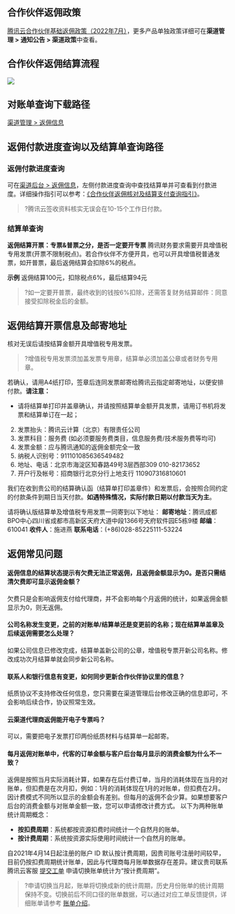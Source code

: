 ## 合作伙伴返佣政策
[腾讯云合作伙伴基础返佣政策（2022年7月）](https://console.cloud.tencent.com/partnersmgmt/announce/340)，更多产品单独政策详细可在**渠道管理 > 通知公告 > 渠道政策**中查看。


## 合作伙伴返佣结算流程
![](https://qcloudimg.tencent-cloud.cn/raw/cd81a0f0d10bd95ea277e82dbcab4925.png)

## 对账单查询下载路径
[渠道管理 > 返佣信息](https://console.cloud.tencent.com/partners/rebateinfo )

## 返佣付款进度查询以及结算单查询路径
### 返佣付款进度查询
可在[渠道后台 > 返佣信息](https://console.cloud.tencent.com/partners/rebateinfo)，左侧付款进度查询中查找结算单并可查看到付款进度。详细操作指引可以参考：[《合作伙伴返佣核对及结算支付查询指引》](https://console.cloud.tencent.com/partnersmgmt/announce/89)。

>?腾讯云签收资料核实无误会在10-15个工作日付款。

### 结算单查询
**返佣结算开票：专票&普票之分，是否一定要开专票**
腾讯财务要求需要开具增值税专用发票(开票不限制税点)。若合作伙伴不方便开具，也可以开具增值税普通发票，如开普票，最后返佣结算会扣除6%的税点。

**示例**
返佣结算100元，扣除税点6%，最后结算94元 

>?如一定要开普票，最终收到的钱按6%扣除，还需答复财务结算邮件：同意接受扣除税金后的金额。

## 返佣结算开票信息及邮寄地址
核对无误后请按结算金额开具增值税专用发票。
>?增值税专用发票须加盖发票专用章，结算单必须加盖公章或者财务专用章。

若确认，请用A4纸打印，签章后连同发票邮寄给腾讯云指定邮寄地址，以便安排付款。**请注意：**
- 请将结算单打印并盖章确认，并请按照结算单金额开具发票，请用订书机将发票和结算单订在一起；
2. 发票抬头：腾讯云计算（北京）有限责任公司
3. 发票科目：服务费 (如必须要服务费类目，信息服务费/技术服务费等均可)
4. 发票金额：应与腾讯通知的返佣金额完全一致
5. 纳税人识别号：911101085636549482
6. 地址、电话：北京市海淀区知春路49号3层西部309 010-82173652
7. 开户行及帐号：招商银行北京分行上地支行 110907316810601

我们在收到贵公司的结算确认函（结算单打印盖章件）和发票后，会按照合同约定的付款条件到期日当天付款。**如遇特殊情况，实际付款日期以付款当天为主**。

请将确认版结算单及增值税专用发票一同寄到以下地址：
**邮寄地址**：腾讯成都BPO中心四川省成都市高新区天府大道中段1366号天府软件园E5栋9楼
**邮编**：610041
**收件人**：施进燕
**联系电话**：(+86)028-85225111-53224


## 返佣常见问题
#### 返佣信息的结算状态提示有欠费无法正常返佣，且返佣金额显示为0。是否只需结清欠费即可显示返佣金额？
欠费只是会影响返佣支付给代理商，并不会影响每个月返佣的统计，如果返佣金额显示为0，则无返佣。
#### 公司名称发生变更，之前的对账单/结算单还是变更前的名称；现在结算单盖章及后续返佣需要怎么处理？
如果公司信息已修改完成，结算单盖新公司的公章，增值税专票开新公司名称。修改成功次月结算单就会同步新公司名称。
#### 联系人和银行信息有变更，如何同步更新合作伙伴协议里的信息？
纸质协议不支持修改任何信息，您只需要在渠道管理后台修改正确的信息即可，不会影响后续合作，协议照常生效。
#### 云渠道代理商返佣能开电子专票吗？
可以，需要把电子发票打印两份纸质材料与结算单一起邮寄。
#### 每月返佣对账单中，代客的订单金额与客户后台每月显示的消费金额为什么不一致？
返佣是按照当月实际消耗计算，如果存在后付费订单，当月的消耗体现在当月的对账单，但扣费是在次月扣，例如：1月的消耗体现在1月的对账单，但扣费在2月。因计费模式不同所以显示的金额会有差别。但每月的返佣不会少算。如果想要客户后台的消费金额与对账单金额一致，您可以申请修改计费方式。
以下为两种账单统计周期概念：
- **按扣费周期**：系统都按资源扣费时间统计一个自然月的账单。
- **按计费周期**：系统按资源实际使用时间统计一个自然月的账单。

自2021年4月14日起注册的账户 ID 默认按计费周期，因贵司账号注册时间较早，目前仍按扣费周期统计账单，因此与代理商每月账单数据存在差异。建议贵司联系腾讯云客服 [提交工单](https://console.cloud.tencent.com/workorder/category) 申请切换账单统计为“按计费周期”。

>?申请切换当月起，账单将切换成新的统计周期，历史月份账单的统计周期保持不变。切换前后不同口径的账单数据，可以通过对应工单反馈提供，详细账单请参考 [账单介绍](https://cloud.tencent.com/document/product/555/30250)。
